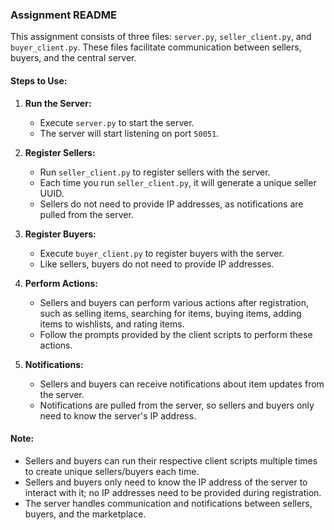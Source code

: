 ### Assignment README

This assignment consists of three files: `server.py`, `seller_client.py`, and `buyer_client.py`. These files facilitate communication between sellers, buyers, and the central server.

#### Steps to Use:

1. **Run the Server:**
    - Execute `server.py` to start the server.
    - The server will start listening on port `50051`.

2. **Register Sellers:**
    - Run `seller_client.py` to register sellers with the server.
    - Each time you run `seller_client.py`, it will generate a unique seller UUID.
    - Sellers do not need to provide IP addresses, as notifications are pulled from the server.

3. **Register Buyers:**
    - Execute `buyer_client.py` to register buyers with the server.
    - Like sellers, buyers do not need to provide IP addresses.

4. **Perform Actions:**
    - Sellers and buyers can perform various actions after registration, such as selling items, searching for items, buying items, adding items to wishlists, and rating items.
    - Follow the prompts provided by the client scripts to perform these actions.

5. **Notifications:**
    - Sellers and buyers can receive notifications about item updates from the server.
    - Notifications are pulled from the server, so sellers and buyers only need to know the server's IP address.

#### Note:
- Sellers and buyers can run their respective client scripts multiple times to create unique sellers/buyers each time.
- Sellers and buyers only need to know the IP address of the server to interact with it; no IP addresses need to be provided during registration.
- The server handles communication and notifications between sellers, buyers, and the marketplace.